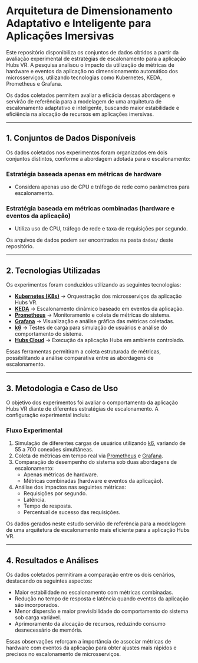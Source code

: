 # Arquitetura de Dimensionamento Adaptativo e Inteligente para Aplicações Imersivas

Este repositório disponibiliza os conjuntos de dados obtidos a partir da avaliação experimental de estratégias de escalonamento para a aplicação Hubs VR. A pesquisa analisou o impacto da utilização de métricas de hardware e eventos da aplicação no dimensionamento automático dos microsserviços, utilizando tecnologias como Kubernetes, KEDA, Prometheus e Grafana.  

Os dados coletados permitem avaliar a eficácia dessas abordagens e servirão de referência para a modelagem de uma arquitetura de escalonamento adaptativo e inteligente, buscando maior estabilidade e eficiência na alocação de recursos em aplicações imersivas.  

---

## 1. Conjuntos de Dados Disponíveis  

Os dados coletados nos experimentos foram organizados em dois conjuntos distintos, conforme a abordagem adotada para o escalonamento:  

### Estratégia baseada apenas em métricas de hardware  
- Considera apenas uso de CPU e tráfego de rede como parâmetros para escalonamento.  

### Estratégia baseada em métricas combinadas (hardware e eventos da aplicação)  
- Utiliza uso de CPU, tráfego de rede e taxa de requisições por segundo.  

Os arquivos de dados podem ser encontrados na pasta `dados/` deste repositório.  

---

## 2. Tecnologias Utilizadas  

Os experimentos foram conduzidos utilizando as seguintes tecnologias:  

- **[Kubernetes (K8s)](https://kubernetes.io/)** → Orquestração dos microsserviços da aplicação Hubs VR.  
- **[KEDA](https://keda.sh/)** → Escalonamento dinâmico baseado em eventos da aplicação.  
- **[Prometheus](https://prometheus.io/)** → Monitoramento e coleta de métricas do sistema.  
- **[Grafana](https://grafana.com/)** → Visualização e análise gráfica das métricas coletadas.  
- **[k6](https://k6.io/)** → Testes de carga para simulação de usuários e análise do comportamento do sistema.  
- **[Hubs Cloud](https://github.com/Hubs-Foundation/hubs-cloud/tree/master/community-edition)** → Execução da aplicação Hubs em ambiente controlado.  

Essas ferramentas permitiram a coleta estruturada de métricas, possibilitando a análise comparativa entre as abordagens de escalonamento.  

---

## 3. Metodologia e Caso de Uso  

O objetivo dos experimentos foi avaliar o comportamento da aplicação Hubs VR diante de diferentes estratégias de escalonamento. A configuração experimental incluiu:  

### Fluxo Experimental  
1. Simulação de diferentes cargas de usuários utilizando [k6](https://k6.io/), variando de 55 a 700 conexões simultâneas.  
2. Coleta de métricas em tempo real via [Prometheus](https://prometheus.io/) e [Grafana](https://grafana.com/).  
3. Comparação do desempenho do sistema sob duas abordagens de escalonamento:  
   - Apenas métricas de hardware.  
   - Métricas combinadas (hardware e eventos da aplicação).  
4. Análise dos impactos nas seguintes métricas:  
   - Requisições por segundo.  
   - Latência.  
   - Tempo de resposta.  
   - Percentual de sucesso das requisições.  

Os dados gerados neste estudo servirão de referência para a modelagem de uma arquitetura de escalonamento mais eficiente para a aplicação Hubs VR.  

---

## 4. Resultados e Análises  

Os dados coletados permitiram a comparação entre os dois cenários, destacando os seguintes aspectos:  

- Maior estabilidade no escalonamento com métricas combinadas.  
- Redução no tempo de resposta e latência quando eventos da aplicação são incorporados.  
- Menor dispersão e maior previsibilidade do comportamento do sistema sob carga variável.  
- Aprimoramento da alocação de recursos, reduzindo consumo desnecessário de memória.  

Essas observações reforçam a importância de associar métricas de hardware com eventos da aplicação para obter ajustes mais rápidos e precisos no escalonamento de microsserviços.  
